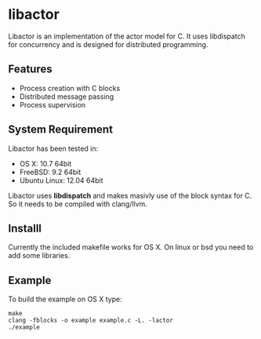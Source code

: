 # libactor

Libactor is an implementation of the actor model for C. It uses libdispatch for
concurrency and is designed for distributed programming.

## Features

* Process creation with C blocks
* Distributed message passing
* Process supervision

## System Requirement

Libactor has been tested in:

* OS X: 10.7 64bit
* FreeBSD: 9.2 64bit
* Ubuntu Linux: 12.04 64bit

Libactor uses **libdispatch** and makes masivly use of the block syntax for C. So it needs
to be compiled with clang/llvm.

## Installl

Currently the included makefile works for OS X. On linux or bsd you need to add some libraries.

## Example

To build the example on OS X type:

    make
    clang -fblocks -o example example.c -L. -lactor
    ./example
